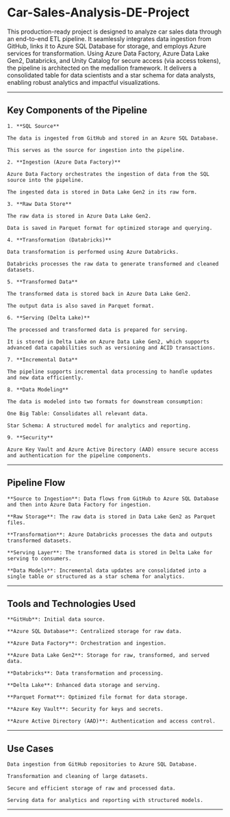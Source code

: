 # Car-Sales-Analysis-DE-Project

This production-ready project is designed to analyze car sales data through an end-to-end ETL pipeline. It seamlessly integrates data ingestion from GitHub, links it to Azure SQL Database for storage, and employs Azure services for transformation. Using Azure Data Factory, Azure Data Lake Gen2, Databricks, and Unity Catalog for secure access (via access tokens), the pipeline is architected on the medallion framework. It delivers a consolidated table for data scientists and a star schema for data analysts, enabling robust analytics and impactful visualizations.

---

## Key Components of the Pipeline

    1. **SQL Source**

    The data is ingested from GitHub and stored in an Azure SQL Database.

    This serves as the source for ingestion into the pipeline.

    2. **Ingestion (Azure Data Factory)**

    Azure Data Factory orchestrates the ingestion of data from the SQL source into the pipeline.

    The ingested data is stored in Data Lake Gen2 in its raw form.

    3. **Raw Data Store**

    The raw data is stored in Azure Data Lake Gen2.

    Data is saved in Parquet format for optimized storage and querying.

    4. **Transformation (Databricks)**

    Data transformation is performed using Azure Databricks.

    Databricks processes the raw data to generate transformed and cleaned datasets.

    5. **Transformed Data**

    The transformed data is stored back in Azure Data Lake Gen2.

    The output data is also saved in Parquet format.

    6. **Serving (Delta Lake)**

    The processed and transformed data is prepared for serving.

    It is stored in Delta Lake on Azure Data Lake Gen2, which supports advanced data capabilities such as versioning and ACID transactions.

    7. **Incremental Data**

    The pipeline supports incremental data processing to handle updates and new data efficiently.

    8. **Data Modeling**

    The data is modeled into two formats for downstream consumption:

    One Big Table: Consolidates all relevant data.

    Star Schema: A structured model for analytics and reporting.

    9. **Security**

    Azure Key Vault and Azure Active Directory (AAD) ensure secure access and authentication for the pipeline components.

---

## Pipeline Flow

    **Source to Ingestion**: Data flows from GitHub to Azure SQL Database and then into Azure Data Factory for ingestion.

    **Raw Storage**: The raw data is stored in Data Lake Gen2 as Parquet files.

    **Transformation**: Azure Databricks processes the data and outputs transformed datasets.

    **Serving Layer**: The transformed data is stored in Delta Lake for serving to consumers.

    **Data Models**: Incremental data updates are consolidated into a single table or structured as a star schema for analytics.

---

## Tools and Technologies Used

    **GitHub**: Initial data source.

    **Azure SQL Database**: Centralized storage for raw data.

    **Azure Data Factory**: Orchestration and ingestion.

    **Azure Data Lake Gen2**: Storage for raw, transformed, and served data.

    **Databricks**: Data transformation and processing.

    **Delta Lake**: Enhanced data storage and serving.

    **Parquet Format**: Optimized file format for data storage.

    **Azure Key Vault**: Security for keys and secrets.

    **Azure Active Directory (AAD)**: Authentication and access control.

---

## Use Cases

    Data ingestion from GitHub repositories to Azure SQL Database.

    Transformation and cleaning of large datasets.

    Secure and efficient storage of raw and processed data.

    Serving data for analytics and reporting with structured models.

---

